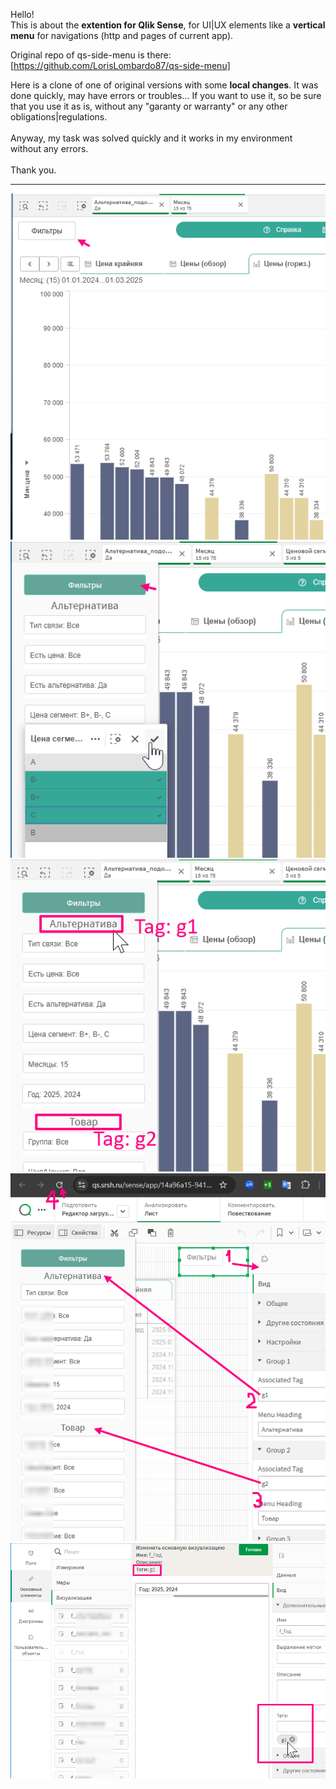 Hello!<br>
This is about the <b>extention for Qlik Sense</b>, for UI|UX elements like a <b>vertical menu</b> for navigations (http and pages of current app).

Original repo of qs-side-menu is there: [https://github.com/LorisLombardo87/qs-side-menu]

Here is a clone of one of original versions with some <b>local changes</b>.
It was done quickly, may have errors or troubles... If you want to use it, so be sure that you use it as is, without any "garanty or warranty" or any other obligations|regulations.
<br><br>
Anyway, my task was solved quickly and it works in my environment without any errors.
<br><br>
Thank you.
<hr>
<img src="./desc_0_btn.png" alt="image of example"><br>
<img src="./desc_1_btn.png" alt="image of example"><br>
<img src="./desc_2_tags_for_groups.png" alt="image of example"><br>
<img src="./desc_3_tags_for_groups_settings.png" alt="image of example"><br>
<img src="./desc_4_tags_for_only_filters_savedobjects.png" alt="image of example"><br>
